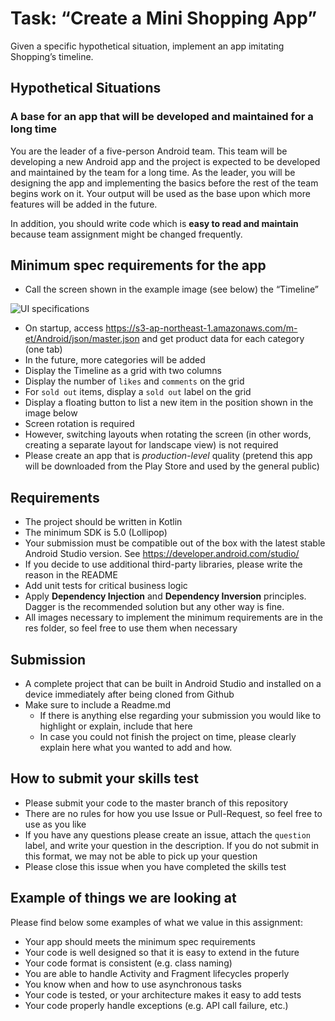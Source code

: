 # Task: “Create a Mini Shopping App”

Given a specific hypothetical situation, implement an app imitating Shopping’s timeline.

## Hypothetical Situations

### A base for an app that will be developed and maintained for a long time

You are the leader of a five-person Android team. This team will be developing a new Android app and the project is expected to be developed and maintained by the team for a long time.
As the leader, you will be designing the app and implementing the basics before the rest of the team begins work on it. Your output will be used as the base upon which more features will be added in the future.

In addition, you should write code which is **easy to read and maintain** because team assignment might be changed frequently.

## Minimum spec requirements for the app

- Call the screen shown in the example image (see below) the “Timeline”

![UI specifications](https://s3-ap-northeast-1.amazonaws.com/m-et/Android/images/39693654-9745-4d4d-8d03-25657d95c872.jpg)

- On startup, access https://s3-ap-northeast-1.amazonaws.com/m-et/Android/json/master.json and get product data for each category (one tab)
- In the future, more categories will be added
- Display the Timeline as a grid with two columns
- Display the number of `likes` and `comments` on the grid
- For `sold out` items, display a `sold out` label on the grid
- Display a floating button to list a new item in the position shown in the image below
- Screen rotation is required
- However, switching layouts when rotating the screen (in other words, creating a separate layout for landscape view) is not required
- Please create an app that is *production-level* quality (pretend this app will be downloaded from the Play Store and used by the general public)

## Requirements

- The project should be written in Kotlin
- The minimum SDK is 5.0 (Lollipop)
- Your submission must be compatible out of the box with the latest stable Android Studio version. See https://developer.android.com/studio/
- If you decide to use additional third-party libraries, please write the reason in the README
- Add unit tests for critical business logic
- Apply **Dependency Injection** and **Dependency Inversion** principles. Dagger is the recommended solution but any other way is fine.
- All images necessary to implement the minimum requirements are in the res folder, so feel free to use them when necessary

## Submission

- A complete project that can be built in Android Studio and installed on a device immediately after being cloned from Github
- Make sure to include a Readme.md
    - If there is anything else regarding your submission you would like to highlight or explain, include that here
    - In case you could not finish the project on time, please clearly explain here what you wanted to add and how.

## How to submit your skills test

- Please submit your code to the master branch of this repository
- There are no rules for how you use Issue or Pull-Request, so feel free to use as you like
- If you have any questions please create an issue, attach the `question` label, and write your question in the description. If you do not submit in this format, we may not be able to pick up your question
- Please close this issue when you have completed the skills test

## Example of things we are looking at

Please find below some examples of what we value in this assignment:
  - Your app should meets the minimum spec requirements
  - Your code is well designed so that it is easy to extend in the future
  - Your code format is consistent (e.g. class naming)
  - You are able to handle Activity and Fragment lifecycles properly
  - You know when and how to use asynchronous tasks
  - Your code is tested, or your architecture makes it easy to add tests
  - Your code properly handle exceptions (e.g. API call failure, etc.)
